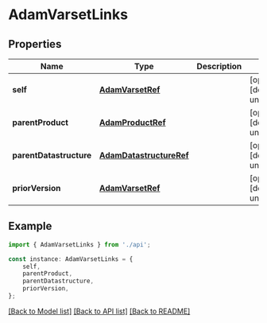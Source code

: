 # AdamVarsetLinks


## Properties

Name | Type | Description | Notes
------------ | ------------- | ------------- | -------------
**self** | [**AdamVarsetRef**](AdamVarsetRef.md) |  | [optional] [default to undefined]
**parentProduct** | [**AdamProductRef**](AdamProductRef.md) |  | [optional] [default to undefined]
**parentDatastructure** | [**AdamDatastructureRef**](AdamDatastructureRef.md) |  | [optional] [default to undefined]
**priorVersion** | [**AdamVarsetRef**](AdamVarsetRef.md) |  | [optional] [default to undefined]

## Example

```typescript
import { AdamVarsetLinks } from './api';

const instance: AdamVarsetLinks = {
    self,
    parentProduct,
    parentDatastructure,
    priorVersion,
};
```

[[Back to Model list]](../README.md#documentation-for-models) [[Back to API list]](../README.md#documentation-for-api-endpoints) [[Back to README]](../README.md)
